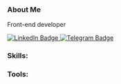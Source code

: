 ### About Me

Front-end developer

<div id="badges">
  <a href="https://www.linkedin.com/in/maria-pashkovich-2bb36686/">
    <img src="https://img.shields.io/badge/LinkedIn-blue?style=for-the-badge&logo=linkedin&logoColor=white" alt="LinkedIn Badge"/>
  </a>
  <a href="https://t.me/maryiayia">
    <img src="https://img.shields.io/badge/Telegram-blue?style=for-the-badge&logo=telegram&logoColor=white" alt="Telegram Badge"/>
  </a>
</div>

### Skills:

<div>
  
</div>

### Tools:
